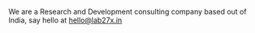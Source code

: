 We are a Research and Development consulting company based out of India, say hello at hello@lab27x.in
